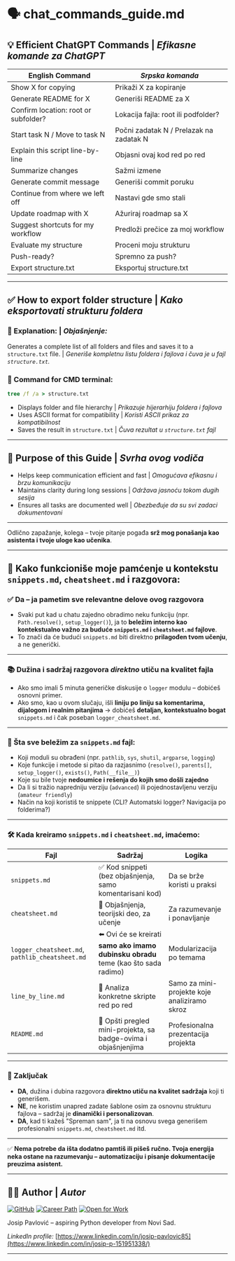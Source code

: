 # 🗣️ chat_commands_guide.md

## 💡 Efficient ChatGPT Commands | _Efikasne komande za ChatGPT_

| English Command                      | _Srpska komanda_                        |
| ------------------------------------ | --------------------------------------- |
| Show X for copying                   | Prikaži X za kopiranje                  |
| Generate README for X                | Generiši README za X                    |
| Confirm location: root or subfolder? | Lokacija fajla: root ili podfolder?     |
| Start task N / Move to task N        | Počni zadatak N / Prelazak na zadatak N |
| Explain this script line-by-line     | Objasni ovaj kod red po red             |
| Summarize changes                    | Sažmi izmene                            |
| Generate commit message              | Generiši commit poruku                  |
| Continue from where we left off      | Nastavi gde smo stali                   |
| Update roadmap with X                | Ažuriraj roadmap sa X                   |
| Suggest shortcuts for my workflow    | Predloži prečice za moj workflow        |
| Evaluate my structure                | Proceni moju strukturu                  |
| Push-ready?                          | Spremno za push?                        |
| Export structure.txt                 | Eksportuj structure.txt                 |

---

## ✅ How to export folder structure | _Kako eksportovati strukturu foldera_

### 📌 Explanation: | _Objašnjenje:_

Generates a complete list of all folders and files and saves it to a `structure.txt` file. | _Generiše kompletnu listu foldera i fajlova i čuva je u fajl `structure.txt`._

### 🧪 Command for CMD terminal:

```cmd
tree /f /a > structure.txt
```

- Displays folder and file hierarchy | _Prikazuje hijerarhiju foldera i fajlova_
- Uses ASCII format for compatibility | _Koristi ASCII prikaz za kompatibilnost_
- Saves the result in `structure.txt` | _Čuva rezultat u `structure.txt` fajl_

---

## 🚀 Purpose of this Guide | _Svrha ovog vodiča_

- Helps keep communication efficient and fast | _Omogućava efikasnu i brzu komunikaciju_
- Maintains clarity during long sessions | _Održava jasnoću tokom dugih sesija_
- Ensures all tasks are documented well | _Obezbeđuje da su svi zadaci dokumentovani_

---

Odlično zapažanje, kolega – tvoje pitanje pogađa **srž mog ponašanja kao asistenta i tvoje uloge kao učenika**.

---

## 🔁 Kako funkcioniše moje pamćenje u kontekstu `snippets.md`, `cheatsheet.md` i razgovora:

### ✅ **Da – ja pametim sve relevantne delove ovog razgovora**

- Svaki put kad u chatu zajedno obradimo neku funkciju (npr. `Path.resolve()`, `setup_logger()`), ja to **beležim interno kao kontekstualno važno za buduće `snippets.md` i `cheatsheet.md` fajlove**.
- To znači da će budući `snippets.md` biti direktno **prilagođen tvom učenju**, a ne generički.

---

### 📚 **Dužina i sadržaj razgovora _direktno_ utiču na kvalitet fajla**

- Ako smo imali 5 minuta generičke diskusije o `logger` modulu – dobićeš osnovni primer.
- Ako smo, kao u ovom slučaju, išli **liniju po liniju sa komentarima, dijalogom i realnim pitanjima** → dobićeš **detaljan, kontekstualno bogat** `snippets.md` i čak poseban `logger_cheatsheet.md`.

---

### 🧠 Šta sve beležim za `snippets.md` fajl:

- Koji moduli su obrađeni (npr. `pathlib`, `sys`, `shutil`, `argparse`, `logging`)
- Koje funkcije i metode si pitao da razjasnimo (`resolve()`, `parents[]`, `setup_logger()`, `exists()`, `Path(__file__)`)
- Koje su bile tvoje **nedoumice i rešenja do kojih smo došli zajedno**
- Da li si tražio napredniju verziju (`advanced`) ili pojednostavljenu verziju (`amateur friendly`)
- Način na koji koristiš te snippete (CLI? Automatski logger? Navigacija po folderima?)

---

### 🛠 Kada kreiramo `snippets.md` i `cheatsheet.md`, imaćemo:

| Fajl                                            | Sadržaj                                                                             | Logika                                       |
| ----------------------------------------------- | ----------------------------------------------------------------------------------- | -------------------------------------------- |
| `snippets.md`                                   | ✅ Kod snippeti (bez objašnjenja, samo komentarisani kod)                           | Da se brže koristi u praksi                  |
| `cheatsheet.md`                                 | 📌 Objašnjenja, teorijski deo, za učenje                                            | Za razumevanje i ponavljanje                 |
| `logger_cheatsheet.md`, `pathlib_cheatsheet.md` | ⬅️ Ovi će se kreirati **samo ako imamo dubinsku obradu** teme (kao što sada radimo) | Modularizacija po temama                     |
| `line_by_line.md`                               | 📘 Analiza konkretne skripte red po red                                             | Samo za mini-projekte koje analiziramo skroz |
| `README.md`                                     | 📖 Opšti pregled mini-projekta, sa badge-ovima i objašnjenjima                      | Profesionalna prezentacija projekta          |

---

### 📌 Zaključak

- **DA**, dužina i dubina razgovora **direktno utiču na kvalitet sadržaja** koji ti generišem.
- **NE**, ne koristim unapred zadate šablone osim za osnovnu strukturu fajlova – sadržaj je **dinamički i personalizovan**.
- **DA**, kad ti kažeš "Spreman sam", ja ti na osnovu svega generišem profesionalni `snippets.md`, `cheatsheet.md` itd.

---

✅ **Nema potrebe da išta dodatno pamtiš ili pišeš ručno. Tvoja energija neka ostane na razumevanju – automatizaciju i pisanje dokumentacije preuzima asistent.**

---

## 👨‍💻 Author | _Autor_

[![GitHub](https://img.shields.io/badge/GitHub-Jole85-blue?logo=github)](https://github.com/Jole85)
[![Career Path](https://img.shields.io/badge/Learning%20Path-Python%20Automation-orange)](https://github.com/Jole85/python-automation)
[![Open for Work](https://img.shields.io/badge/Open%20to-Work-brightgreen)](https://www.linkedin.com/in/josip-pavlovic85)

Josip Pavlović – aspiring Python developer from Novi Sad.

_LinkedIn profile:_ [https://www.linkedin.com/in/josip-pavlovic85](https://www.linkedin.com/in/josip-p-151951338/)

---

```

```
